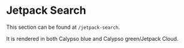 Jetpack Search
==============

This section can be found at `/jetpack-search`. 

It is rendered in both Calypso blue and Calypso green/Jetpack Cloud.
